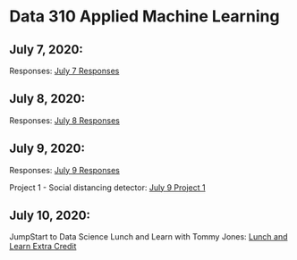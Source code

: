 # Data 310 Applied Machine Learning

## **July 7, 2020:**
Responses: [July 7 Responses](https://jlam01.github.io/jlam01-machine-learning/july7)

## **July 8, 2020:**
Responses: [July 8 Responses](https://jlam01.github.io/jlam01-machine-learning/july8)

## **July 9, 2020:**
Responses: [July 9 Responses](https://jlam01.github.io/jlam01-machine-learning/july9)

Project 1 - Social distancing detector: [July 9 Project 1](https://jlam01.github.io/jlam01-machine-learning/socialdistancingdetector)

## **July 10, 2020:**
JumpStart to Data Science Lunch and Learn with Tommy Jones: [Lunch and Learn Extra Credit](https://jlam01.github.io/jlam01-machine-learning/july10)
